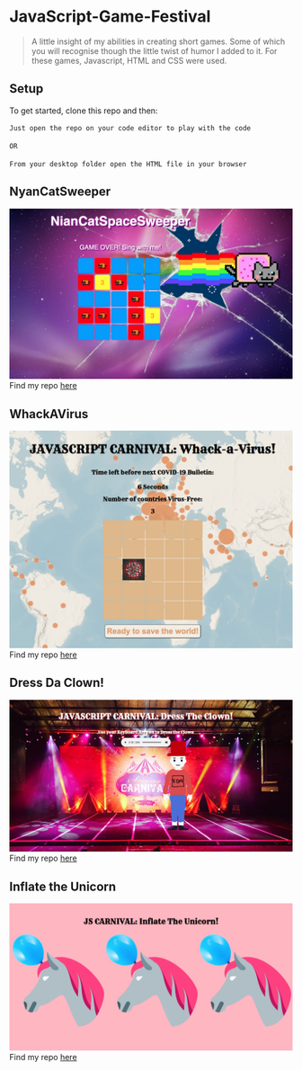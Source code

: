 # JavaScript-Game-Festival

> A little insight of my abilities in creating short games. Some of which you will recognise though the little twist of humor I added to it.
For these games, Javascript, HTML and CSS were used.

## Setup

To get started, clone this repo and then:

```
Just open the repo on your code editor to play with the code

OR

From your desktop folder open the HTML file in your browser
```


## NyanCatSweeper
![alt text](https://github.com/tatiana-bernon/JavaScript-Game-Carnival/blob/4e622c39217569a502182d9910f23b7c872ce2e0/nyanCatsweeper.png)
Find my repo [here](https://github.com/tatiana-bernon/NyanCat-Sweeper)

## WhackAVirus
![alt text](https://github.com/tatiana-bernon/JavaScript-Game-Carnival/blob/4e622c39217569a502182d9910f23b7c872ce2e0/Whackavirus.png)
Find my repo [here](https://github.com/tatiana-bernon/Whack-a-virus)

## Dress Da Clown!
![alt text](https://github.com/tatiana-bernon/JavaScript-Game-Carnival/blob/4e622c39217569a502182d9910f23b7c872ce2e0/DressDaclown.png)
Find my repo [here](https://github.com/tatiana-bernon/Dress-Da-Clown)

## Inflate the Unicorn
![alt text](https://github.com/tatiana-bernon/JavaScript-Game-Carnival/blob/0ad6f14d9d4d65d5b63d2c79076b909475ffef6e/InflatetheUnicorn.png)
Find my repo [here](https://github.com/tatiana-bernon/Inflate-the-Unicorn)

